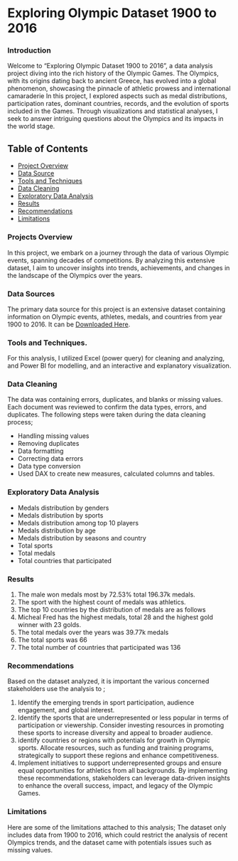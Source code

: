# Exploring Olympic Dataset 1900 to 2016


### Introduction

Welcome to “Exploring Olympic Dataset 1900 to 2016”, a data analysis project diving into the rich history of the Olympic Games. The Olympics, with its origins dating back to ancient Greece, has evolved into a global phenomenon, showcasing the pinnacle of athletic prowess and international camaraderie
In this project, I explored aspects such as medal distributions, participation rates, dominant countries, records, and the evolution of sports included in the Games. Through visualizations and statistical analyses, I seek to answer intriguing questions about the Olympics and its impacts in the world stage.

## Table of Contents

- [Project Overview](project-overview)
- [Data Source](data-source)
- [Tools and Techniques](tools-and-techniques)
- [Data Cleaning](data-cleaning)
- [Exploratory Data Analysis](exploratory-data-analysis)
- [Results](Results)
- [Recommendations](Recommendations)
- [Limitations](Limitations)

### Projects Overview

In this project, we embark on a journey through the data of various Olympic events, spanning decades of competitions. By analyzing this extensive dataset, I aim to uncover insights into trends, achievements, and changes in the landscape of the Olympics over the years.

### Data Sources

The primary data source for this project is an extensive dataset containing information on Olympic events, athletes, medals, and countries from year 1900 to 2016. It can be [Downloaded Here](https://drive.google.com/drive/folders/1Sr-sl_HdM-_crELIKHuaWAMuFaTnsa_).

### Tools and Techniques.

For this analysis, I utilized Excel (power query) for cleaning and analyzing, and 
Power BI for modelling, and an interactive and explanatory visualization.

### Data Cleaning

The data was containing errors, duplicates, and blanks or missing values. Each document was reviewed to confirm the data types, errors, and duplicates. The following steps were taken during the data cleaning process;
- Handling missing values
- Removing duplicates
- Data formatting
- Correcting data errors
- Data type conversion
- Used DAX to create new measures, calculated columns and tables.

### Exploratory Data Analysis

- Medals distribution by genders
- Medals distribution by sports
- Medals distribution among top 10 players
- Medals distribution by age
- Medals distribution by seasons and country
- Total sports
- Total medals
- Total countries that participated

### Results 

1. The male won medals most by 72.53% total 196.37k medals.
2. The sport with the highest count of medals was athletics.
3. The top 10 countries by the distribution of medals are as follows
4. Micheal Fred has the highest medals, total 28 and the highest gold winner with 23 golds.
5. The total medals over the years was 39.77k medals
6. The total sports was 66
7. The total number of countries that participated was 136


### Recommendations

Based on the dataset analyzed, it is important the various concerned stakeholders use the analysis to ;
1. Identify the emerging trends in sport participation, audience engagement, and global interest.
2. Identify the sports that are underrepresented or less popular in terms of participation or viewership. Consider investing resources in promoting these sports to increase diversity and appeal to broader audience.
3. identify countries or regions with potentials for growth in Olympic sports. Allocate resources, such as funding and training programs, strategically to support these regions and enhance competitiveness.
4. Implement initiatives to support underrepresented groups and ensure equal opportunities for athletics from all backgrounds. 
By implementing these recommendations, stakeholders can leverage data-driven insights to enhance the overall success, impact, and legacy of the Olympic Games.

### Limitations

Here are some of the limitations attached to this analysis;
The dataset only includes data from 1900 to 2016, which could restrict the analysis of recent Olympics trends, and the dataset came with potentials issues such as missing values.


